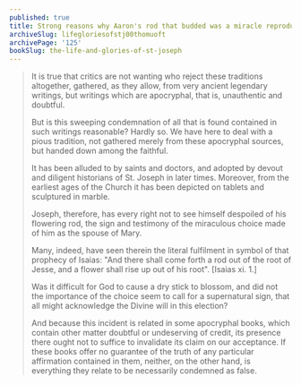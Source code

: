 ```yaml
---
published: true
title: Strong reasons why Aaron's rod that budded was a miracle reproduced for God choosing St. Joseph as the Blessed Virgin's Most Chaste Spouse
archiveSlug: lifegloriesofstj00thomuoft
archivePage: '125'
bookSlug: the-life-and-glories-of-st-joseph
---
```


> It is true that critics are not wanting who reject these traditions altogether, gathered, as they allow, from very ancient legendary writings, but writings which are apocryphal, that is, unauthentic and doubtful.
>
> But is this sweeping condemnation of all that is found contained in such writings reasonable? Hardly so. We have here to deal with a pious tradition, not gathered merely from these apocryphal sources, but handed down among the faithful.
>
> It has been alluded to by saints and doctors, and adopted by devout and diligent historians of St. Joseph in later times. Moreover, from the earliest ages of the Church it has been depicted on tablets and sculptured in marble.
>
> Joseph, therefore, has every right not to see himself despoiled of his flowering rod, the sign and testimony of the miraculous choice made of him as the spouse of Mary.
>
> Many, indeed, have seen therein the literal fulfilment in symbol of that prophecy of Isaias: "And there shall come forth a rod out of the root of Jesse, and a flower shall rise up out of his root". [Isaias xi. 1.]
>
> Was it difficult for God to cause a dry stick to blossom, and did not the importance of the choice seem to call for a supernatural sign, that all might acknowledge the Divine will in this election?
>
> And because this incident is related in some apocryphal books, which contain other matter doubtful or undeserving of credit, its presence there ought not to suffice to invalidate its claim on our acceptance. If these books offer no guarantee of the truth of any particular affirmation contained in them, neither, on the other hand, is everything they relate to be necessarily condemned as false.
